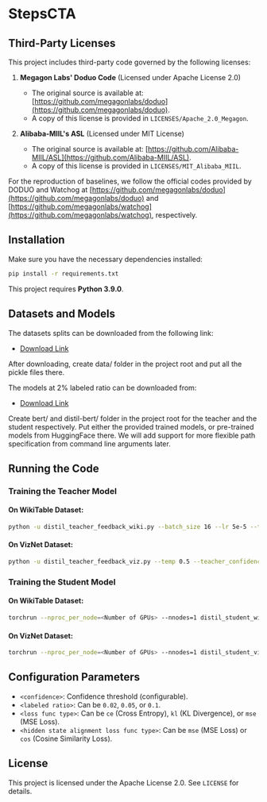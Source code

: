# StepsCTA

## Third-Party Licenses

This project includes third-party code governed by the following licenses:

1. **Megagon Labs' Doduo Code** (Licensed under Apache License 2.0)  
   - The original source is available at: [https://github.com/megagonlabs/doduo](https://github.com/megagonlabs/doduo).  
   - A copy of this license is provided in `LICENSES/Apache_2.0_Megagon`.

2. **Alibaba-MIIL's ASL** (Licensed under MIT License)  
   - The original source is available at: [https://github.com/Alibaba-MIIL/ASL](https://github.com/Alibaba-MIIL/ASL).  
   - A copy of this license is provided in `LICENSES/MIT_Alibaba_MIIL`.

For the reproduction of baselines, we follow the official codes provided by DODUO and Watchog at [https://github.com/megagonlabs/doduo](https://github.com/megagonlabs/doduo) and [https://github.com/megagonlabs/watchog](https://github.com/megagonlabs/watchog), respectively.

## Installation

Make sure you have the necessary dependencies installed:

```bash
pip install -r requirements.txt
```

This project requires **Python 3.9.0**.

## Datasets and Models

The datasets splits can be downloaded from the following link:

- [Download Link](https://drive.google.com/file/d/1lFBm0nr5q923l60GQ-iCZIoq4VUF8Kth)

After downloading, create data/ folder in the project root and put all the pickle files there.

The models at 2% labeled ratio can be downloaded from:

- [Download Link](https://drive.google.com/file/d/1eYPGXETsLyl1Y4lU0f3wWPaMbQRh4vtg/edit)

Create bert/ and distil-bert/ folder in the project root for the teacher and the student respectively. Put either the provided trained models, or pre-trained models from HuggingFace there. We will add support for more flexible path specification from command line arguments later.

## Running the Code

### Training the Teacher Model

#### On WikiTable Dataset:
```bash
python -u distil_teacher_feedback_wiki.py --batch_size 16 --lr 5e-5 --tasks turl --true_ratios turl=<labeled ratio> --epoch 30 --teacher_confidence <confidence> --output_hidden_states --feedback
```

#### On VizNet Dataset:
```bash
python -u distil_teacher_feedback_viz.py --temp 0.5 --teacher_confidence <confidence> --epoch 30 --batch_size 16 --lr 5e-5 --tasks sato --true_ratios sato=<labeled ratio> --output_hidden_states --teacher_dropout 0.1 --pl_loss <loss func type>
```

### Training the Student Model

#### On WikiTable Dataset:
```bash
torchrun --nproc_per_node=<Number of GPUs> --nnodes=1 distil_student_wiki.py --batch_size 16 --lr 5e-5 --tasks turl --true_ratios turl=<labeled ratio> --epoch 15 --teacher_confidence <confidence> --output_hidden_states
```

#### On VizNet Dataset:
```bash
torchrun --nproc_per_node=<Number of GPUs> --nnodes=1 distil_student_viz.py --batch_size 16 --lr 5e-5 --tasks sato --true_ratios sato=<labeled ratio> --epoch 15 --teacher_confidence <confidence> --train_temp 0.5 --pl_loss <loss func type> --embed_loss <hidden state alignment loss func type> --output_hidden_states
```

## Configuration Parameters

- `<confidence>`: Confidence threshold (configurable).
- `<labeled ratio>`: Can be `0.02`, `0.05`, or `0.1`.
- `<loss func type>`: Can be `ce` (Cross Entropy), `kl` (KL Divergence), or `mse` (MSE Loss).
- `<hidden state alignment loss func type>`: Can be `mse` (MSE Loss) or `cos` (Cosine Similarity Loss).

## License

This project is licensed under the Apache License 2.0. See `LICENSE` for details.
